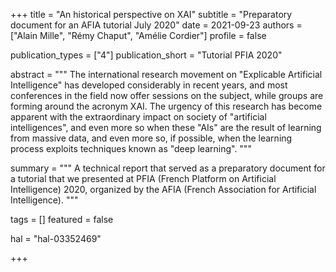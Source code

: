 +++
title = "An historical perspective on XAI"
subtitle = "Preparatory document for an AFIA tutorial July 2020"
date = 2021-09-23
authors = ["Alain Mille", "Rémy Chaput", "Amélie Cordier"]
profile = false

publication_types = ["4"]
publication_short = "Tutorial PFIA 2020"

abstract = """
The international research movement on "Explicable Artificial Intelligence" has
developed considerably in recent years, and most conferences in the field now
offer sessions on the subject, while groups are forming around the acronym XAI.
The urgency of this research has become apparent with the extraordinary impact
on society of "artificial intelligences", and even more so when these "AIs" are
the result of learning from massive data, and even more so, if possible, when
the learning process exploits techniques known as "deep learning".
"""

summary = """
A technical report that served as a preparatory document for a tutorial that we
presented at PFIA (French Platform on Artificial Intelligence) 2020, organized
by the AFIA (French Association for Artificial Intelligence).
"""

tags = []
featured = false

hal = "hal-03352469"

+++
